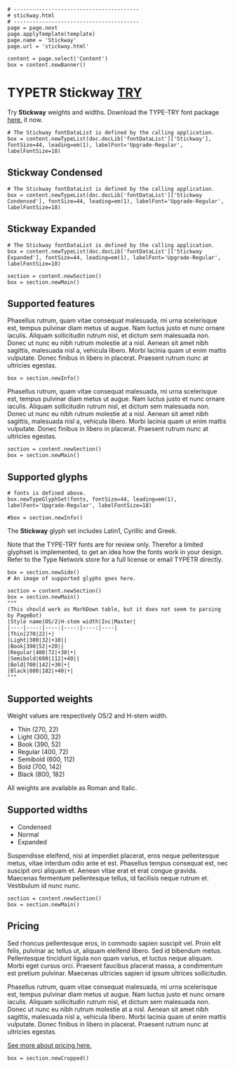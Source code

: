 ~~~
# ----------------------------------------
# stickway.html
# ----------------------------------------
page = page.next
page.applyTemplate(template)  
page.name = 'Stickway'
page.url = 'stickway.html'

content = page.select('Content')
box = content.newBanner()
~~~
# <span class="c2sc">TYPETR</span> Stickway [TRY](downloads/TYPETR-Stickway_Try.zip)

Try **Stickway** weights and widths. Download the TYPE-TRY font package [here.](downloads/TYPETR-Stickway_Try_BaseMasters.zip) it now.

~~~
# The Stickway fontDataList is defined by the calling application.
box = content.newTypeList(doc.docLib['fontDataList']['Stickway'], fontSize=44, leading=em(1), labelFont='Upgrade-Regular', labelFontSize=18)
~~~

## Stickway Condensed

~~~
# The Stickway fontDataList is defined by the calling application.
box = content.newTypeList(doc.docLib['fontDataList']['Stickway Condensed'], fontSize=44, leading=em(1), labelFont='Upgrade-Regular', labelFontSize=18)
~~~

## Stickway Expanded

~~~
# The Stickway fontDataList is defined by the calling application.
box = content.newTypeList(doc.docLib['fontDataList']['Stickway Expanded'], fontSize=44, leading=em(1), labelFont='Upgrade-Regular', labelFontSize=18)
~~~

~~~
section = content.newSection()
box = section.newMain()
~~~

## Supported features

Phasellus rutrum, quam vitae consequat malesuada, mi urna scelerisque est, tempus pulvinar diam metus ut augue. Nam luctus justo et nunc ornare iaculis. Aliquam sollicitudin rutrum nisl, et dictum sem malesuada non. Donec ut nunc eu nibh rutrum molestie at a nisl. Aenean sit amet nibh sagittis, malesuada nisl a, vehicula libero. Morbi lacinia quam ut enim mattis vulputate. Donec finibus in libero in placerat. Praesent rutrum nunc at ultricies egestas.

~~~
box = section.newInfo()
~~~

Phasellus rutrum, quam vitae consequat malesuada, mi urna scelerisque est, tempus pulvinar diam metus ut augue. Nam luctus justo et nunc ornare iaculis. Aliquam sollicitudin rutrum nisl, et dictum sem malesuada non. Donec ut nunc eu nibh rutrum molestie at a nisl. Aenean sit amet nibh sagittis, malesuada nisl a, vehicula libero. Morbi lacinia quam ut enim mattis vulputate. Donec finibus in libero in placerat. Praesent rutrum nunc at ultricies egestas.

~~~
section = content.newSection()
box = section.newMain()
~~~
## Supported glyphs

~~~
# fonts is defined above.
box.newTypeGlyphSet(fonts, fontSize=44, leading=em(1), labelFont='Upgrade-Regular', labelFontSize=18)

#box = section.newInfo()
~~~

The **Stickway** glyph set includes Latin1, Cyrillic and Greek. 

Note that the TYPE-TRY fonts are for review only. Therefor a limited glyphset is implemented, to get an idea how the fonts work in your design. Refer to the Type Network store for a full license or email TYPETR directly.

~~~
box = section.newSide()
# An image of supported glyphs goes here.
~~~

~~~
section = content.newSection()
box = section.newMain()
"""
(This should work as MarkDown table, but it does not seem to parsing by PageBot)
|Style name|OS/2|H-stem width|Inc|Master|
|----|----:|----:|----:|----:|----|
|Thin|270|22|•|
|Light|300|32|+10||
|Book|390|52|+20||
|Regular|400|72|+30|•|
|Semibold|600|112|+40||
|Bold|700|142|+30|•|
|Black|800|182|+40|•|
"""
~~~
## Supported weights

Weight values are respectively OS/2 and H-stem width.

* Thin (270, 22)
* Light (300, 32)
* Book (390, 52)
* Regular (400, 72)
* Semibold (600, 112)
* Bold (700, 142)
* Black (800, 182)

All weights are available as Roman and Italic.

## Supported widths

* Condensed
* Normal
* Expanded

Suspendisse eleifend, nisi at imperdiet placerat, eros neque pellentesque metus, vitae interdum odio ante et est. Phasellus tempus consequat est, nec suscipit orci aliquam et. Aenean vitae erat et erat congue gravida. Maecenas fermentum pellentesque tellus, id facilisis neque rutrum et. Vestibulum id nunc nunc.

~~~
section = content.newSection()
box = section.newMain()
~~~
## Pricing

Sed rhoncus pellentesque eros, in commodo sapien suscipit vel. Proin elit felis, pulvinar ac tellus ut, aliquam eleifend libero. Sed id bibendum metus. Pellentesque tincidunt ligula non quam varius, et luctus neque aliquam. Morbi eget cursus orci. Praesent faucibus placerat massa, a condimentum est pretium pulvinar. Maecenas ultricies sapien id ipsum ultrices sollicitudin. 

Phasellus rutrum, quam vitae consequat malesuada, mi urna scelerisque est, tempus pulvinar diam metus ut augue. Nam luctus justo et nunc ornare iaculis. Aliquam sollicitudin rutrum nisl, et dictum sem malesuada non. Donec ut nunc eu nibh rutrum molestie at a nisl. Aenean sit amet nibh sagittis, malesuada nisl a, vehicula libero. Morbi lacinia quam ut enim mattis vulputate. Donec finibus in libero in placerat. Praesent rutrum nunc at ultricies egestas.

[See more about pricing here.](pricing.html)

~~~
box = section.newCropped()
~~~


